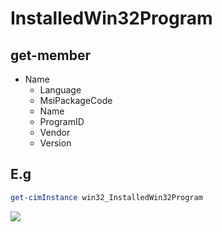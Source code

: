# InstalledWin32Program

## get-member
* Name
  * Language
  * MsiPackageCode
  * Name
  * ProgramID
  * Vendor
  * Version

## E.g
````Powershell
get-cimInstance win32_InstalledWin32Program
````
[<img src="https://i.imgur.com/2WL4GBu.png">](https://i.imgur.com/2WL4GBu.png)
